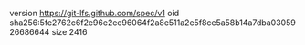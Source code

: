 version https://git-lfs.github.com/spec/v1
oid sha256:5fe2762c6f2e96e2ee96064f2a8e511a2e5f8ce5a58b14a7dba0305926686644
size 2416
